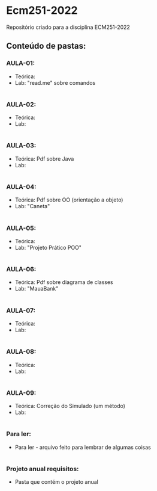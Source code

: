 # Ecm251-2022
Repositório criado para a disciplina ECM251-2022

## Conteúdo de pastas:

### AULA-01:
- Teórica:
- Lab: "read.me" sobre comandos

#
### AULA-02:
- Teórica:
- Lab:

#
### AULA-03:
- Teórica: Pdf sobre Java
- Lab:

#
### AULA-04:
- Teórica: Pdf sobre OO (orientação a objeto)
- Lab: "Caneta"

#
### AULA-05:
- Teórica:
- Lab: "Projeto Prático POO"

#
### AULA-06:
- Teórica: Pdf sobre diagrama de classes
- Lab: "MauaBank"

#
### AULA-07:
- Teórica:
- Lab:

#
### AULA-08:
- Teórica:
- Lab:

#
### AULA-09:
- Teórica: Correção do Simulado (um método)
- Lab:

#
### Para ler:
- Para ler - arquivo feito para lembrar de algumas coisas 

#
### Projeto anual requisitos:
- Pasta que contém o projeto anual
